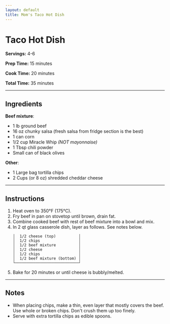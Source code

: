 ```yaml
---
layout: default
title: Mom's Taco Hot Dish
---
```


# Taco Hot Dish

**Servings:** 4-6

**Prep Time:** 15 minutes

**Cook Time:** 20 minutes

**Total Time:** 35 minutes

---

## Ingredients

**Beef mixture**:

- 1 lb ground beef
- 16 oz chunky salsa (fresh salsa from fridge section is the best)
- 1 can corn
- 1/2 cup Miracle Whip *(NOT mayonnaise)*
- 1 Tbsp chili powder
- Small can of black olives

**Other**:

- 1 Large bag tortilla chips
- 2 Cups (or 8 oz) shredded cheddar cheese

---

## Instructions
1. Heat oven to 350°F (175°C).
2. Fry beef in pan on stovetop until brown, drain fat.
3. Combine cooked beef with rest of beef mixture into a bowl and mix.
4. In 2 qt glass casserole dish, layer as follows. See notes below.
   ```
   │  1/2 cheese (top)          │
   │  1/2 chips                 │
   │  1/2 beef mixture          │
   │  1/2 cheese                │
   │  1/2 chips                 │
   │  1/2 beef mixture (bottom) │
   └────────────────────────────┘
   ```
5. Bake for 20 minutes or until cheese is bubbly/melted.

---

## Notes

- When placing chips, make a thin, even layer that mostly covers the beef. Use whole or broken chips. Don't crush them up too finely.
- Serve with extra tortilla chips as edible spoons.

